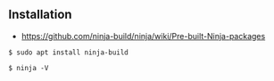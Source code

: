 ## Installation

* https://github.com/ninja-build/ninja/wiki/Pre-built-Ninja-packages


```
$ sudo apt install ninja-build
```

```
$ ninja -V
```

